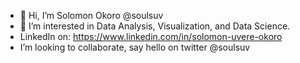 - 👋 Hi, I’m Solomon Okoro @soulsuv
- 👀 I’m interested in Data Analysis, Visualization, and Data Science.
- LinkedIn on: https://www.linkedin.com/in/solomon-uvere-okoro
- I’m looking to collaborate, say hello on twitter @soulsuv
